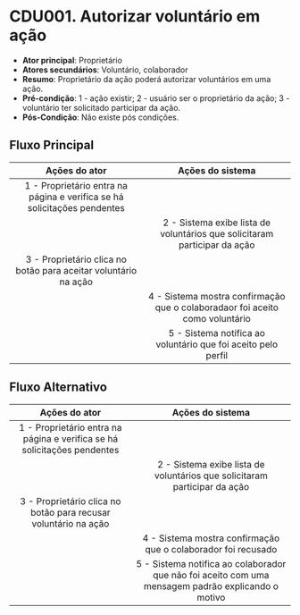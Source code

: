 # CDU001. Autorizar voluntário em ação

- **Ator principal**: Proprietário
- **Atores secundários**: Voluntário, colaborador
- **Resumo**: Proprietário da ação poderá autorizar voluntários em uma ação.
- **Pré-condição**: 
 1 - ação existir;
 2 - usuário ser o proprietário da ação;
 3 - voluntário ter solicitado participar da ação.
- **Pós-Condição**: Não existe pós condições.

## Fluxo Principal
| Ações do ator | Ações do sistema |
| :-----------------: | :-----------------: | 
| 1 - Proprietário entra na página e verifica se há solicitações pendentes | |  
| | 2 - Sistema exibe lista de voluntários que solicitaram participar da ação |
| 3 - Proprietário clica no botão para aceitar voluntário na ação | | 
| | 4 - Sistema mostra confirmação que o colaboradaor foi aceito como voluntário |
| | 5 - Sistema notifica ao voluntário que foi aceito pelo perfil |

## Fluxo Alternativo
| Ações do ator | Ações do sistema |
| :-----------------: | :-----------------: | 
| 1 - Proprietário entra na página e verifica se há solicitações pendentes | |  
| | 2 - Sistema exibe lista de voluntários que solicitaram participar da ação |
| 3 - Proprietário clica no botão para recusar voluntário na ação | | 
| | 4 - Sistema mostra confirmação que o colaborador foi recusado |
| | 5 - Sistema notifica ao colaborador que não foi aceito com uma mensagem padrão explicando o motivo|
